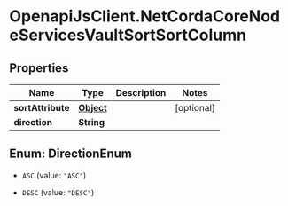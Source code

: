 # OpenapiJsClient.NetCordaCoreNodeServicesVaultSortSortColumn

## Properties

Name | Type | Description | Notes
------------ | ------------- | ------------- | -------------
**sortAttribute** | [**Object**](.md) |  | [optional] 
**direction** | **String** |  | 



## Enum: DirectionEnum


* `ASC` (value: `"ASC"`)

* `DESC` (value: `"DESC"`)





